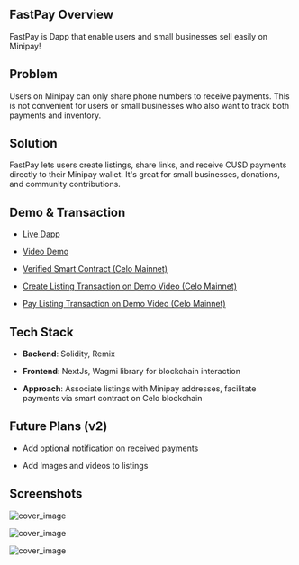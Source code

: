 ## FastPay Overview

FastPay is Dapp that enable users and small businesses sell easily on Minipay!

## Problem

Users on Minipay can only share phone numbers to receive payments. This is not convenient for users or small businesses who also want to track both payments and inventory.

## Solution

FastPay lets users create listings, share links, and receive CUSD payments directly to their Minipay wallet. It's great for small businesses, donations, and community contributions.

## Demo & Transaction

- [Live Dapp](https://fstpay-mini.vercel.app)

- [Video Demo](https://fstpay-mini.vercel.app)

- [Verified Smart Contract (Celo Mainnet)](https://celoscan.io/address/0x8Bf6608bF8E1E86c3004E3829D2D488503ED1985)

- [Create Listing Transaction on Demo Video (Celo Mainnet)](https://celoscan.io/tx/0xdaae10f46a06ec1252ca577d32df761dd6270152d82fded614090c32ae8e8350)

- [Pay Listing Transaction on Demo Video (Celo Mainnet)](https://celoscan.io/tx/0xa6d3be34655d696ce9ce1ba59ecf89639b0f0666fbd230fc6dc58d8b51bcd381)

## Tech Stack

- **Backend**: Solidity, Remix

- **Frontend**: NextJs, Wagmi library for blockchain interaction

- **Approach**: Associate listings with Minipay addresses, facilitate payments via smart contract on Celo blockchain

## Future Plans (v2)

- Add optional notification on received payments

- Add Images and videos to listings

## Screenshots

![cover_image](https://fstpay-mini.vercel.app/img/3.JPG)

![cover_image](https://fstpay-mini.vercel.app/img/1.JPG)

![cover_image](https://fstpay-mini.vercel.app//img/2.JPG)

